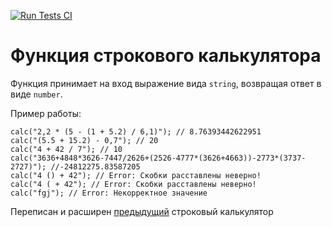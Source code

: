 [![Run Tests CI](https://github.com/yalosyash/simple-calculator-advanced/actions/workflows/ci.yml/badge.svg)](https://github.com/yalosyash/simple-calculator-advanced/actions/workflows/ci.yml)

# Функция строкового калькулятора

Функция принимает на вход выражение вида `string`, возвращая ответ в виде `number`.

Пример работы:
```
calc("2,2 * (5 - (1 + 5.2) / 6,1)"); // 8.76393442622951
calc("(5.5 + 15.2) - 0,7"); // 20
calc("4 + 42 / 7"); // 10
calc("3636+4848*3626-7447/2626+(2526-4777*(3626+4663))-2773*(3737-2727)"); //-24812275.83587205
calc("4 () + 42"); // Error: Скобки расставлены неверно!
calc("4 ( + 42"); // Error: Скобки расставлены неверно!
calc("fgj"); // Error: Некорректное значение
```

Переписан и расширен [предыдущий](https://github.com/yalosyash/calculator) строковый калькулятор
